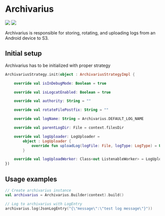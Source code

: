 # Archivarius

[![](https://jitpack.io/v/asherepenko/android-archivarius.svg)](https://jitpack.io/#asherepenko/android-archivarius) 
[![](https://jitci.com/gh/asherepenko/android-archivarius/svg)](https://jitci.com/gh/asherepenko/android-archivarius)

Archivarius is responsible for storing, rotating, and uploading logs from an Android device to S3.

## Initial setup
Archivarius has to be initialized with proper strategy

```kotlin
ArchivariusStrategy.init(object : ArchivariusStrategyImpl {

    override val isInDebugMode: Boolean = true

    override val isLogcatEnabled: Boolean = true

    override val authority: String = ""

    override val rotateFilePostfix: String = ""

    override val logName: String = Archivarius.DEFAULT_LOG_NAME

    override val parentLogDir: File = context.filesDir

    override val logUploader: LogUploader =
        object : LogUploader {
            override fun uploadLog(logFile: File, logType: LogType) = Unit
        }

    override val logUploadWorker: Class<out ListenableWorker> = LogUploadWorker::class.java
})
```

## Usage examples
```kotlin
// Create archivarius instance
val archivarius = Archivarius.Builder(context).build()

// Log to archivarius with LogEntry
archivarius.log(JsonLogEntry("{\"message\":\"test log message\"}"))
```